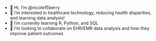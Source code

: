 - 👋 Hi, I’m @nicole15berry
- 👀 I’m interested in healthcare technology, reducing health disparities, and learning data analysis!
- 🌱 I’m currently learning R, Python, and SQL
- 💞️ I’m looking to collaborate on EHR/EMR data analysis and how they improve patient outcomes


<!---
nicole15berry/nicole15berry is a ✨ special ✨ repository because its `README.md` (this file) appears on your GitHub profile.
You can click the Preview link to take a look at your changes.
--->
